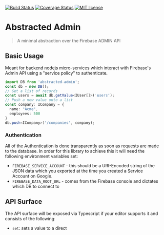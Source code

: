 [![Build Status](https://travis-ci.org/forest-fre/abstracted-admin.svg?branch=master)](https://travis-ci.org/forest-fre/abstracted-admin.svg?branch=master)
[![Coverage Status](https://coveralls.io/repos/github/forest-fre/abstracted-admin/badge.svg?branch=master)](https://coveralls.io/github/forest-fre/abstracted-admin?branch=master)
[![MIT license](http://img.shields.io/badge/license-MIT-brightgreen.svg)](http://opensource.org/licenses/MIT)

# Abstracted Admin
> A minimal abstraction over the Firebase ADMIN API

## Basic Usage 
Meant for backend nodejs micro-services which interact with Firebase's Admin API using a "service policy" to authenticate.

```ts
import DB from 'abstracted-admin';
const db = new DB();
// Get a list of records
const users = await db.getValue<IUser[]>('users');
// Push a new value onto a list
const company: ICompany = {
  name: "Acme",
  employees: 500
}
db.push<ICompany>('/companies', company);
```

### Authentication
All of the Authentication is done transparently as soon as requests are made to the database. In order for this library to achieve this it will need the following environment variables set:

- `FIREBASE_SERVICE_ACCOUNT` - this should be a URI-Encoded string of the JSON data which you exported at the time you created a Service Account on Google.
- `FIREBASE_DATA_ROOT_URL` - comes from the Firebase console and dictates which DB to connect to

## API Surface
The API surface will be exposed via Typescript if your editor supports it and consists of the following:

- `set`: sets a value to a direct 